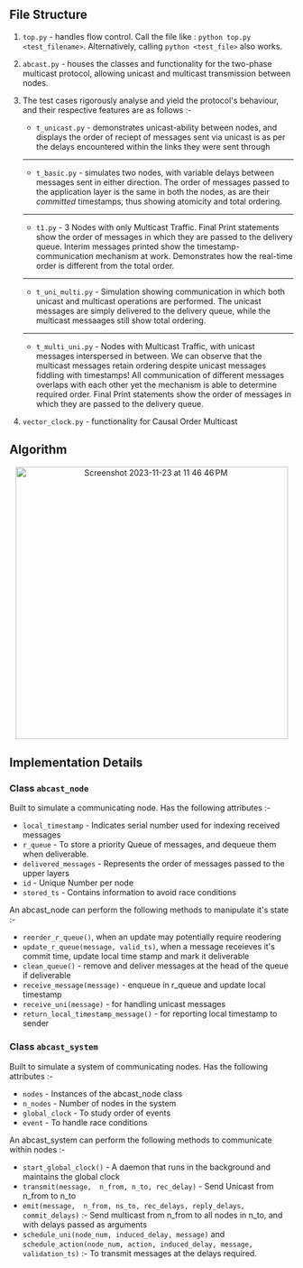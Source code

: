 ## File Structure

1. `top.py` - handles flow control. Call the file like : `python top.py <test_filename>`. Alternatively, calling `python <test_file>` also works.

2. `abcast.py` - houses the classes and functionality for the two-phase multicast protocol, allowing unicast and multicast transmission between nodes.

3. The test cases rigorously analyse and yield the protocol's behaviour, and their respective features are as follows :-

    * `t_unicast.py` - demonstrates unicast-ability between nodes, and displays the order of reciept of messages sent via unicast is as per the delays encountered within the links they were sent through
    ------
    * `t_basic.py` - simulates two nodes, with variable delays between messages sent in either direction. The order of messages passed to the application layer is the same in both the nodes, as are their _committed_ timestamps, thus showing atomicity and total ordering.
    ------
    * `t1.py` - 3 Nodes with only Multicast Traffic. Final Print statements show the order of messages in which they are passed to the delivery queue. Interim messages printed show the timestamp-communication mechanism at work. Demonstrates how the real-time order is different from the total order.
    ------
    * `t_uni_multi.py` - Simulation showing communication in which both unicast and multicast operations are performed. The unicast messages are simply delivered to the delivery queue, while the multicast messaages still show total ordering.
    ------

    * `t_multi_uni.py` -  Nodes with Multicast Traffic, with unicast messages interspersed in between. We can observe that the multicast messages retain ordering despite unicast messages fiddling with timestamps! All communication of different messages overlaps with each other yet the mechanism is able to determine required order. Final Print statements show the order of messages in which they are passed to the delivery queue.

4. `vector_clock.py` - functionality for Causal Order Multicast

## Algorithm

<p align='center'>
<img width="483" alt="Screenshot 2023-11-23 at 11 46 46 PM" src="https://github.com/Panjete/tom_fifo_causal/assets/103451209/25abbc9a-64ab-497f-afe2-2fa55794ee13">
</p>

## Implementation Details

### Class `abcast_node`
Built to simulate a communicating node. Has the following attributes :-

* `local_timestamp` - Indicates serial number used for indexing received messages
* `r_queue` - To store a priority Queue of messages, and dequeue them when deliverable.
* `delivered_messages` - Represents the order of messages passed to the upper layers
* `id` - Unique Number per node
* `stored_ts` - Contains information to avoid race conditions


An abcast_node can perform the following methods to manipulate it's  state :-


* `reorder_r_queue()`, when an update may potentially require reodering 
* `update_r_queue(message, valid_ts)`, when a message receieves it's commit time, update local time stamp and mark it deliverable 
* `clean_queue()` - remove and deliver messages at the head of the queue if deliverable
* `receive_message(message)` - enqueue in r_queue and update local timestamp
* `receive_uni(message)` - for handling  unicast messages
* `return_local_timestamp_message()` - for reporting local timestamp to sender


### Class `abcast_system`

Built to simulate a system of communicating nodes. Has the following attributes :- 

* `nodes` - Instances of the abcast_node class
* `n_nodes` - Number of nodes in the system
* `global_clock` - To study order of events
* `event` - To handle race conditions


An abcast_system can perform the following methods to communicate within nodes :-

* `start_global_clock()` - A daemon that runs in the background and maintains the global clock
* `transmit(message,  n_from, n_to, rec_delay)` - Send Unicast from n_from to n_to
* `emit(message,  n_from, ns_to, rec_delays, reply_delays, commit_delays)` :- Send multicast from n_from to all nodes in n_to, and with delays passed as arguments
* `schedule_uni(node_num, induced_delay, message)` and `schedule_action(node_num, action, induced_delay, message, validation_ts)` :- To transmit messages at the delays required.
    
